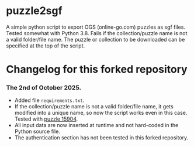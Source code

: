 # puzzle2sgf
A simple python script to export OGS (online-go.com) puzzles as sgf files.
Tested somewhat with Python 3.8. Fails if the collection/puzzle name is not a valid folder/file name.
The puzzle or collection to be downloaded can be specified at the top of the script.

# Changelog for this forked repository

### The 2nd of October 2025.
- Added file `requirements.txt`.
- If the collection/puzzle name is not a valid folder/file name, it gets modified into a unique name, so now the script works even in this case. Tested with [puzzle 15904](https://online-go.com/puzzle/15904).
- All input data are now inserted at runtime and not hard-coded in the Python source file.
- The authentication section has not been tested in this forked repository.
